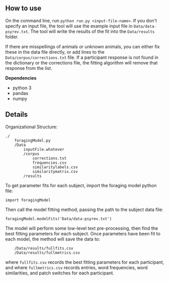 ## How to use

On the command line, run `python run.py <input-file-name>`. If you don't specify an input file, the tool will use the example input file in `Data/data-psyrev.txt`. The tool will write the results of the fit into the `Data/results` folder.

If there are misspellings of animals or unknown animals, you can either fix these in the data file directly, or add lines to the `Data/corpus/corrections.txt` file. If a participant response is not found in the dictionary or the corrections file, the fitting algorithm will remove that response from the list.

**Dependencies**

- python 3
- pandas
- numpy

## Details

Organizational Structure:

```
./
	foragingModel.py
	/Data
		inputFile.whatever
		/corpus
			corrections.txt
			frequencies.csv
			similaritylabels.csv
			similaritymatrix.csv
		/results
```

To get parameter fits for each subject, import the foraging model python file:

`import foragingModel`

Then call the model fitting method, passing the path to the subject data file:

`foragingModel.modelFits('Data/data-psyrev.txt')`

The model will perform some low-level text pre-processing, then find the best fitting parameters for each subject. Once parameters have been fit to each model, the method will save the data to:

```
	/Data/results/fullfits.csv
	/Data/results/fullmetrics.csv
```

where `fullfits.csv` records the best fitting parameters for each participant, and where `fullmetrics.csv` records entries, word frequencies, word similarities, and patch switches for each participant.
